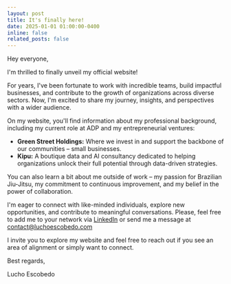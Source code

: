 ```yaml
---
layout: post
title: It's finally here!
date: 2025-01-01 01:00:00-0400
inline: false
related_posts: false
---
```


Hey everyone,

I'm thrilled to finally unveil my official website!

For years, I've been fortunate to work with incredible teams, build impactful businesses, and contribute to the growth of organizations across diverse sectors. Now, I'm excited to share my journey, insights, and perspectives with a wider audience.

On my website, you'll find information about my professional background, including my current role at ADP and my entrepreneurial ventures:

- **Green Street Holdings:** Where we invest in and support the backbone of our communities – small businesses.
- **Kipu:** A boutique data and AI consultancy dedicated to helping organizations unlock their full potential through data-driven strategies.

You can also learn a bit about me outside of work – my passion for Brazilian Jiu-Jitsu, my commitment to continuous improvement, and my belief in the power of collaboration.

I'm eager to connect with like-minded individuals, explore new opportunities, and contribute to meaningful conversations. Please, feel free to add me to your network via [LinkedIn](https://www.linkedin.com/in/luchoescobedo/) or send me a message at [contact@luchoescobedo.com](mailto:contact@luchoescobedo.com)

I invite you to explore my website and feel free to reach out if you see an area of alignment or simply want to connect.

Best regards,

Lucho Escobedo
